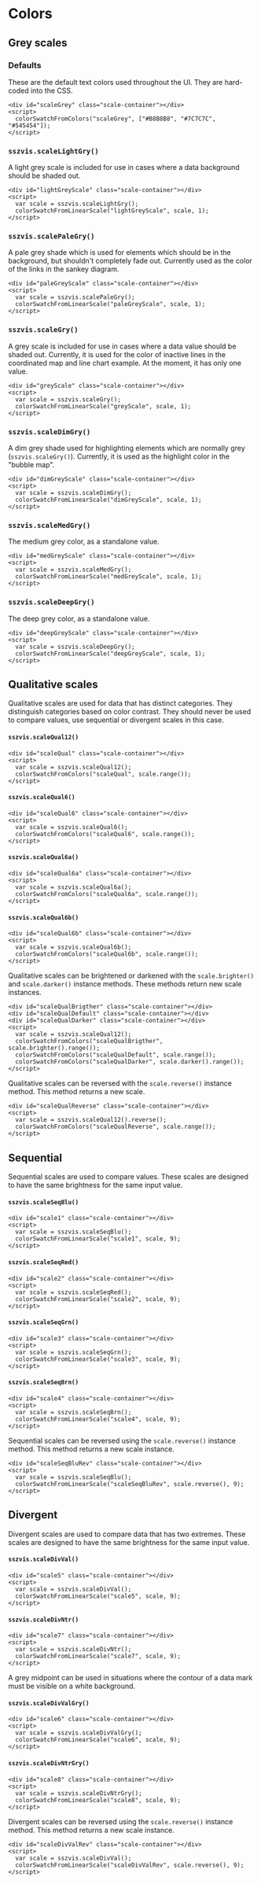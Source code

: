 # Colors

## Grey scales

### Defaults

These are the default text colors used throughout the UI. They are hard-coded into the CSS.

```html|plain,run-script
<div id="scaleGrey" class="scale-container"></div>
<script>
  colorSwatchFromColors("scaleGrey", ["#B8B8B8", "#7C7C7C", "#545454"]);
</script>
```

### `sszvis.scaleLightGry()`

A light grey scale is included for use in cases where a data background should be shaded out.

```html|plain,run-script
<div id="lightGreyScale" class="scale-container"></div>
<script>
  var scale = sszvis.scaleLightGry();
  colorSwatchFromLinearScale("lightGreyScale", scale, 1);
</script>
```

### `sszvis.scalePaleGry()`

A pale grey shade which is used for elements which should be in the background, but shouldn't completely fade out. Currently used as the color of the links in the sankey diagram.

```html|plain,run-script
<div id="paleGreyScale" class="scale-container"></div>
<script>
  var scale = sszvis.scalePaleGry();
  colorSwatchFromLinearScale("paleGreyScale", scale, 1);
</script>
```

### `sszvis.scaleGry()`

A grey scale is included for use in cases where a data value should be shaded out. Currently, it is used for the color of inactive lines in the coordinated map and line chart example. At the moment, it has only one value.

```html|plain,run-script
<div id="greyScale" class="scale-container"></div>
<script>
  var scale = sszvis.scaleGry();
  colorSwatchFromLinearScale("greyScale", scale, 1);
</script>
```

### `sszvis.scaleDimGry()`

A dim grey shade used for highlighting elements which are normally grey (`sszvis.scaleGry()`). Currently, it is used as the highlight color in the "bubble map".

```html|plain,run-script
<div id="dimGreyScale" class="scale-container"></div>
<script>
  var scale = sszvis.scaleDimGry();
  colorSwatchFromLinearScale("dimGreyScale", scale, 1);
</script>
```

### `sszvis.scaleMedGry()`

The medium grey color, as a standalone value.

```html|plain,run-script
<div id="medGreyScale" class="scale-container"></div>
<script>
  var scale = sszvis.scaleMedGry();
  colorSwatchFromLinearScale("medGreyScale", scale, 1);
</script>
```

### `sszvis.scaleDeepGry()`

The deep grey color, as a standalone value.

```html|plain,run-script
<div id="deepGreyScale" class="scale-container"></div>
<script>
  var scale = sszvis.scaleDeepGry();
  colorSwatchFromLinearScale("deepGreyScale", scale, 1);
</script>
```

## Qualitative scales

Qualitative scales are used for data that has distinct categories. They distinguish categories based on color contrast. They should never be used to compare values, use sequential or divergent scales in this case.

#### `sszvis.scaleQual12()`

```html|plain,run-script
<div id="scaleQual" class="scale-container"></div>
<script>
  var scale = sszvis.scaleQual12();
  colorSwatchFromColors("scaleQual", scale.range());
</script>
```

#### `sszvis.scaleQual6()`

```html|plain,run-script
<div id="scaleQual6" class="scale-container"></div>
<script>
  var scale = sszvis.scaleQual6();
  colorSwatchFromColors("scaleQual6", scale.range());
</script>
```

#### `sszvis.scaleQual6a()`

```html|plain,run-script
<div id="scaleQual6a" class="scale-container"></div>
<script>
  var scale = sszvis.scaleQual6a();
  colorSwatchFromColors("scaleQual6a", scale.range());
</script>
```

#### `sszvis.scaleQual6b()`

```html|plain,run-script
<div id="scaleQual6b" class="scale-container"></div>
<script>
  var scale = sszvis.scaleQual6b();
  colorSwatchFromColors("scaleQual6b", scale.range());
</script>
```

Qualitative scales can be brightened or darkened with the `scale.brighter()` and `scale.darker()` instance methods. These methods return new scale instances.

```html|plain,run-script
<div id="scaleQualBrigther" class="scale-container"></div>
<div id="scaleQualDefault" class="scale-container"></div>
<div id="scaleQualDarker" class="scale-container"></div>
<script>
  var scale = sszvis.scaleQual12();
  colorSwatchFromColors("scaleQualBrigther", scale.brighter().range());
  colorSwatchFromColors("scaleQualDefault", scale.range());
  colorSwatchFromColors("scaleQualDarker", scale.darker().range());
</script>
```

Qualitative scales can be reversed with the `scale.reverse()` instance method. This method returns a new scale.

```html|plain,run-script
<div id="scaleQualReverse" class="scale-container"></div>
<script>
  var scale = sszvis.scaleQual12().reverse();
  colorSwatchFromColors("scaleQualReverse", scale.range());
</script>
```

## Sequential

Sequential scales are used to compare values. These scales are designed to have the same brightness for the same input value.

#### `sszvis.scaleSeqBlu()`

```html|plain,run-script
<div id="scale1" class="scale-container"></div>
<script>
  var scale = sszvis.scaleSeqBlu();
  colorSwatchFromLinearScale("scale1", scale, 9);
</script>
```

#### `sszvis.scaleSeqRed()`

```html|plain,run-script
<div id="scale2" class="scale-container"></div>
<script>
  var scale = sszvis.scaleSeqRed();
  colorSwatchFromLinearScale("scale2", scale, 9);
</script>
```

#### `sszvis.scaleSeqGrn()`

```html|plain,run-script
<div id="scale3" class="scale-container"></div>
<script>
  var scale = sszvis.scaleSeqGrn();
  colorSwatchFromLinearScale("scale3", scale, 9);
</script>
```

#### `sszvis.scaleSeqBrn()`

```html|plain,run-script
<div id="scale4" class="scale-container"></div>
<script>
  var scale = sszvis.scaleSeqBrn();
  colorSwatchFromLinearScale("scale4", scale, 9);
</script>
```

Sequential scales can be reversed using the `scale.reverse()` instance method. This method returns a new scale instance.

```html|plain,run-script
<div id="scaleSeqBluRev" class="scale-container"></div>
<script>
  var scale = sszvis.scaleSeqBlu();
  colorSwatchFromLinearScale("scaleSeqBluRev", scale.reverse(), 9);
</script>
```

## Divergent

Divergent scales are used to compare data that has two extremes. These scales are designed to have the same brightness for the same input value.

#### `sszvis.scaleDivVal()`

```html|plain,run-script
<div id="scale5" class="scale-container"></div>
<script>
  var scale = sszvis.scaleDivVal();
  colorSwatchFromLinearScale("scale5", scale, 9);
</script>
```

#### `sszvis.scaleDivNtr()`

```html|plain,run-script
<div id="scale7" class="scale-container"></div>
<script>
  var scale = sszvis.scaleDivNtr();
  colorSwatchFromLinearScale("scale7", scale, 9);
</script>
```

A grey midpoint can be used in situations where the contour of a data mark must be visible on a white background.

#### `sszvis.scaleDivValGry()`

```html|plain,run-script
<div id="scale6" class="scale-container"></div>
<script>
  var scale = sszvis.scaleDivValGry();
  colorSwatchFromLinearScale("scale6", scale, 9);
</script>
```

#### `sszvis.scaleDivNtrGry()`

```html|plain,run-script
<div id="scale8" class="scale-container"></div>
<script>
  var scale = sszvis.scaleDivNtrGry();
  colorSwatchFromLinearScale("scale8", scale, 9);
</script>
```

Divergent scales can be reversed using the `scale.reverse()` instance method. This method returns a new scale instance.

```html|plain,run-script
<div id="scaleDivValRev" class="scale-container"></div>
<script>
  var scale = sszvis.scaleDivVal();
  colorSwatchFromLinearScale("scaleDivValRev", scale.reverse(), 9);
</script>
```
